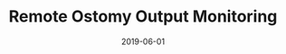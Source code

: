 ---
title: 'Remote Ostomy Output Monitoring'
date: 2019-06-01
area: complete
subdomain: Remote Monitoring
status: Complete
authors:
  - 
    authorimage: /images/uploads/kat.jpg
    authorname: Kathleen Lee, MD
    authorrole: Clinical Lead
  - 
    authorimage: /images/uploads/neda.jpg
    authorname: Neda Khan, BS
    authorrole: Implementation Lead
summary: >
  Text conversations to monitor patients’ ostomy output levels after an ileostomy procedure. Patients can send in output values throughout the day, whenever they empty their ostomy bag. We calculate their levels over varying hours to determine total output and compare against thresholds. If these reported outputs are above or below thresholds, the patient’s care team is alerted.
features:
  - feature: 'Two-way texting'  
  - feature: 'EHR integration'
condition: Surgery
intervention: Two-way Texting 
outcome: Reduced re-admissions and increased patient satisfaction
dedicatedpage: false
label: Standard of Care 
image: /images/uploads/hsm.01.jpg
solution_area: Surgery Solutions
---